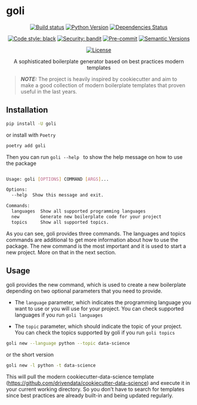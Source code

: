 # goli

<div align="center">

[![Build status](https://github.com/nidhaloff/goli/workflows/build/badge.svg?branch=master&event=push)](https://github.com/nidhaloff/goli/actions?query=workflow%3Abuild)
[![Python Version](https://img.shields.io/pypi/pyversions/goli.svg)](https://pypi.org/project/goli/)
[![Dependencies Status](https://img.shields.io/badge/dependencies-up%20to%20date-brightgreen.svg)](https://github.com/nidhaloff/goli/pulls?utf8=%E2%9C%93&q=is%3Apr%20author%3Aapp%2Fdependabot)

[![Code style: black](https://img.shields.io/badge/code%20style-black-000000.svg)](https://github.com/psf/black)
[![Security: bandit](https://img.shields.io/badge/security-bandit-green.svg)](https://github.com/PyCQA/bandit)
[![Pre-commit](https://img.shields.io/badge/pre--commit-enabled-brightgreen?logo=pre-commit&logoColor=white)](https://github.com/nidhaloff/goli/blob/master/.pre-commit-config.yaml)
[![Semantic Versions](https://img.shields.io/badge/%F0%9F%9A%80-semantic%20versions-informational.svg)](https://github.com/nidhaloff/goli/releases)

[![License](https://img.shields.io/github/license/nidhaloff/goli)](https://github.com/nidhaloff/goli/blob/master/LICENSE)

A sophisticated boilerplate generator based on best practices modern templates

</div>

> **_NOTE:_**  The project is heavily inspired by cookiecutter and aim to make a good collection of modern boilerplate templates that proven useful in the last years.


## Installation

```bash
pip install -U goli
```

or install with `Poetry`

```bash
poetry add goli
```

Then you can run `goli --help ` to show the help message on how to use the package

```bash

Usage: goli [OPTIONS] COMMAND [ARGS]...

Options:
  --help  Show this message and exit.

Commands:
  languages  Show all supported programming languages
  new        Generate new boilerplate code for your project
  topics     Show all supported topics.
```
As you can see, goli provides three commands. The languages and topics commands are additional to get more information about how to use the package. The new command is the most important and it is used to start a new project. More on that in the next section.

## Usage

goli provides the new command, which is used to create a new boilerplate depending on two optional parameters that you need to provide. 

- The `language` parameter, which indicates the programming language you want to use or you will use for your project. You can check supported languages if you run `goli languages`

- The `topic` parameter, which should indicate the topic of your project. You can check the topics supported by goli if you run `goli topics`

```bash
goli new --language python --topic data-science
```
or the short version

```bash
goli new -l python -t data-science
```

This will pull the modern cookiecutter-data-science template (https://github.com/drivendata/cookiecutter-data-science) and execute it in your current working directory. So you don't have to search for templates since best practices are already built-in and being updated regularly. 
